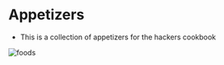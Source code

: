 # <a name="app">Appetizers</a>

- This is a collection of appetizers for the hackers cookbook

![foods](https://images.pexels.com/photos/41967/appetizer-canape-canapes-cheese-41967.jpeg?w=315&h=237&dpr=2&auto=compress&cs=tinysrgb)

